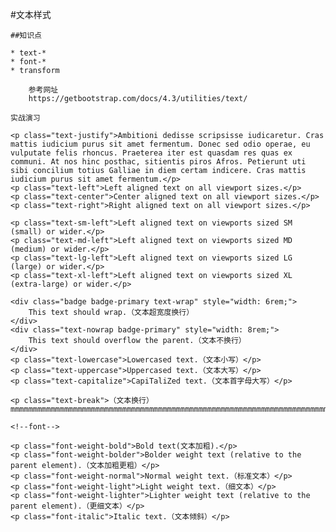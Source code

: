#文本样式


    ##知识点

    * text-*
    * font-*
    * transform

        参考网址
        https://getbootstrap.com/docs/4.3/utilities/text/

    实战演习

    <p class="text-justify">Ambitioni dedisse scripsisse iudicaretur. Cras mattis iudicium purus sit amet fermentum. Donec sed odio operae, eu vulputate felis rhoncus. Praeterea iter est quasdam res quas ex communi. At nos hinc posthac, sitientis piros Afros. Petierunt uti sibi concilium totius Galliae in diem certam indicere. Cras mattis iudicium purus sit amet fermentum.</p>
    <p class="text-left">Left aligned text on all viewport sizes.</p>
    <p class="text-center">Center aligned text on all viewport sizes.</p>
    <p class="text-right">Right aligned text on all viewport sizes.</p>

    <p class="text-sm-left">Left aligned text on viewports sized SM (small) or wider.</p>
    <p class="text-md-left">Left aligned text on viewports sized MD (medium) or wider.</p>
    <p class="text-lg-left">Left aligned text on viewports sized LG (large) or wider.</p>
    <p class="text-xl-left">Left aligned text on viewports sized XL (extra-large) or wider.</p>

    <div class="badge badge-primary text-wrap" style="width: 6rem;">
        This text should wrap.（文本超宽度换行）
    </div>
    <div class="text-nowrap badge-primary" style="width: 8rem;">
        This text should overflow the parent.（文本不换行）
    </div>
    <p class="text-lowercase">Lowercased text.（文本小写）</p>
    <p class="text-uppercase">Uppercased text.（文本大写）</p>
    <p class="text-capitalize">CapiTaliZed text.（文本首字母大写）</p>

    <p class="text-break">（文本换行）mmmmmmmmmmmmmmmmmmmmmmmmmmmmmmmmmmmmmmmmmmmmmmmmmmmmmmmmmmmmmmmmmmmmmmmmmmmmmmmmmmmmmmmmmmmmmmmmmmmmmmmmmmmmmmmmmmmmmmmmmmmmmmmmmmmmmmmmmmmmmmmmmmmmmmmmmmmmmmmmmmmmmmmmmmmmmmmmmmmmmmmmmmmmmmmmmmmmmmmmmmmmmmmmmmmmmmmmmmmmmmmmmmmmmmmmmmmmmmmmmmmmmmmmmmmmmmmmmmmmmmmmmmmmmmmmmmmmmmmmmmmmmmmmmmmmmmmmmmmm</p>

    <!--font-->

    <p class="font-weight-bold">Bold text(文本加粗).</p>
    <p class="font-weight-bolder">Bolder weight text (relative to the parent element).（文本加粗更粗）</p>
    <p class="font-weight-normal">Normal weight text.（标准文本）</p>
    <p class="font-weight-light">Light weight text.（细文本）</p>
    <p class="font-weight-lighter">Lighter weight text (relative to the parent element).（更细文本）</p>
    <p class="font-italic">Italic text.（文本倾斜）</p>